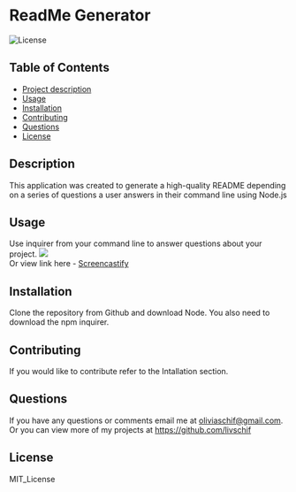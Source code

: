 # ReadMe Generator

 ![License](https://img.shields.io/badge/license-MIT_License-blue)
  
  ## Table of Contents
  - [Project description](#description)
  - [Usage](#usage)
  - [Installation](#installation)
  - [Contributing](#contributing)
  - [Questions](#questions)
  - [License](#license)
    
  ## Description 
  This application was created to generate a high-quality README depending on a series of questions a user answers in their command line using Node.js

  ## Usage 
  Use inquirer from your command line to answer questions about your project.
  <img src="./readme-gen.gif"><br>
  Or view link here - [Screencastify](https://drive.google.com/file/d/11XCJerjScxTHBUE5i6Ym2bI27MaSuSCa/view)

  ## Installation 
  Clone the repository from Github and download Node. You also need to download the npm inquirer.

  ## Contributing
  If you would like to contribute refer to the Intallation section.

  ## Questions
  If you have any questions or comments email me at oliviaschif@gmail.com. Or you can view more of my projects at https://github.com/livschif

  ## License
  MIT_License

